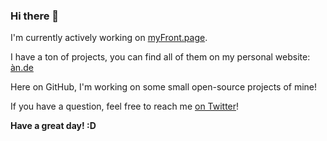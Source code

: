 ### Hi there 👋
I'm currently actively working on [myFront.page](https://myfront.page).

I have a ton of projects, you can find all of them on my personal website: [àn.de](https://àn.de)

Here on GitHub, I'm working on some small open-source projects of mine!

If you have a question, feel free to reach me [on Twitter](https://twitter.com/AnTheMaker)!

**Have a great day! :D**

<!--
**AnTheMaker/AnTheMaker** is a ✨ _special_ ✨ repository because its `README.md` (this file) appears on your GitHub profile.

Here are some ideas to get you started:

- 🔭 I’m currently working on ...
- 🌱 I’m currently learning ...
- 👯 I’m looking to collaborate on ...
- 🤔 I’m looking for help with ...
- 💬 Ask me about ...
- 📫 How to reach me: ...
- 😄 Pronouns: ...
- ⚡ Fun fact: ...
-->
